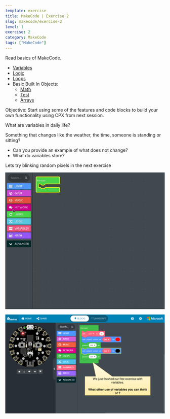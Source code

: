 ```yaml
---
template: exercise
title: MakeCode | Exercise 2
slug: makecode/exercise-2
level: 1
exercise: 2
category: MakeCode
tags: ["MakeCode"]
---
```


Read basics of MakeCode.
 - [Variables](https://makecode.adafruit.com/blocks/variables)
 - [Logic](https://makecode.adafruit.com/blocks/logic)
 - [Loops](https://makecode.adafruit.com/blocks/loops)
 - Basic Built In Objects:
    - [Math](https://makecode.adafruit.com/reference/math)
    - [Test](https://makecode.adafruit.com/reference/text)
    - [Arrays](https://makecode.adafruit.com/reference/arrays)

Objective: Start using some of the features and code blocks to build your own functionality using CPX from next session.

What are variables in daily life?

Something that changes like the weather, the time, someone is standing or
sitting?
 - Can you provide an example of what does not change?
 - What do variables store?

Lets try blinking random pixels in the next exercise

![variable](session2.gif)

![variable screen 12](e2-12.png)
